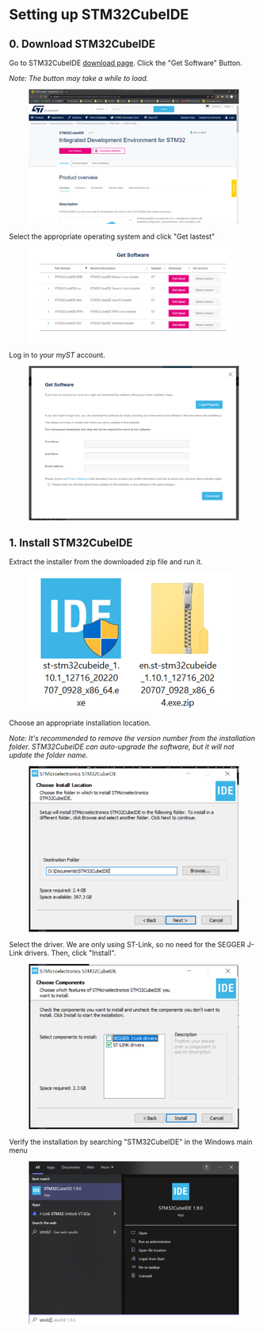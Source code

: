 # Setting up STM32CubeIDE

## 0. Download STM32CubeIDE

Go to STM32CubeIDE [download page](https://www.st.com/en/development-tools/stm32cubeide.html#st\_description\_sec-nav-tab). Click the "Get Software" Button.&#x20;

_Note: The button may take a while to load._

<figure><img src="../../.gitbook/assets/image (4) (1) (2).png" alt=""><figcaption></figcaption></figure>



Select the appropriate operating system and click "Get lastest"

<figure><img src="../../.gitbook/assets/image (2) (2).png" alt=""><figcaption></figcaption></figure>



Log in to your _myST_ account.

<figure><img src="../../.gitbook/assets/image (3) (3) (1).png" alt=""><figcaption></figcaption></figure>



## 1. Install STM32CubeIDE

Extract the installer from the downloaded zip file and run it.

<figure><img src="../../.gitbook/assets/image (5) (1) (2) (1).png" alt=""><figcaption></figcaption></figure>



Choose an appropriate installation location.

_Note: It's recommended to remove the version number from the installation folder. STM32CubeIDE can auto-upgrade the software, but it will not update the folder name._

<figure><img src="../../.gitbook/assets/image (2) (1) (1) (2).png" alt=""><figcaption></figcaption></figure>



Select the driver. We are only using ST-Link, so no need for the SEGGER J-Link drivers. Then, click "Install".

<figure><img src="../../.gitbook/assets/image (1) (1) (1) (2).png" alt=""><figcaption></figcaption></figure>

Verify the installation by searching "STM32CubeIDE" in the Windows main menu

<figure><img src="../../.gitbook/assets/image (24) (1).png" alt=""><figcaption></figcaption></figure>
